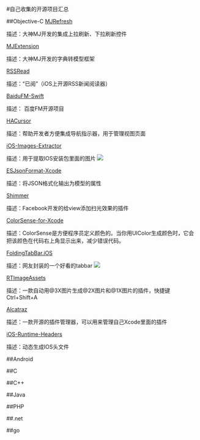 #自己收集的开源项目汇总

##Objective-C
[MJRefresh](https://github.com/CoderMJLee/MJRefresh)

描述：大神MJ开发的集成上拉刷新、下拉刷新控件

[MJExtension](https://github.com/CoderMJLee/MJExtension)

描述：大神MJ开发的字典转模型框架

[RSSRead](https://github.com/ming1016/RSSRead)

描述：“已阅”（iOS上开源RSS新闻阅读器）

[BaiduFM-Swift](https://github.com/belm/BaiduFM-Swift)

描述：
百度FM开源项目

[HACursor](https://github.com/HAHAKea/HACursor)

描述：帮助开发者方便集成导航指示器，用于管理视图页面

[iOS-Images-Extractor](https://github.com/devcxm/iOS-Images-Extractor)

描述：用于提取IOS安装包里面的图片
![](https://cloud.githubusercontent.com/assets/8568955/7927878/874f0594-0918-11e5-9fe3-452372f5affd.gif)

[ESJsonFormat-Xcode](https://github.com/EnjoySR/ESJsonFormat-Xcode)

描述：将JSON格式化输出为模型的属性

[Shimmer](https://github.com/facebook/Shimmer)

描述：Facebook开发的给view添加扫光效果的插件

[ColorSense-for-Xcode](https://github.com/omz/ColorSense-for-Xcode)

描述：ColorSense是方便程序员定义颜色的。当你用UIColor生成颜色时，它会把该颜色在代码右上角显示出来，减少错误代码。

[FoldingTabBar.iOS](https://github.com/Yalantis/FoldingTabBar.iOS)

描述：网友封装的一个好看的tabbar
![](https://camo.githubusercontent.com/e09bb8fc50adba318c9f22174d1751c566f69530/68747470733a2f2f6431337961637572716a676172612e636c6f756466726f6e742e6e65742f75736572732f3439353739322f73637265656e73686f74732f323030333337362f7461625f6261725f616e696d6174696f6e5f66696e2d30322e676966)

[RTImageAssets](https://github.com/rickytan/RTImageAssets)

描述：一款自动用@3X图片生成@2X图片和@1X图片的插件，快捷键Ctrl+Shift+A

[Alcatraz](https://github.com/supermarin/Alcatraz)

描述：一款开源的插件管理器，可以用来管理自己Xcode里面的插件

[iOS-Runtime-Headers](https://github.com/nst/iOS-Runtime-Headers)

描述：动态生成IOS头文件




##Android

##C

##C++

##Java

##PHP

##.net

##go


